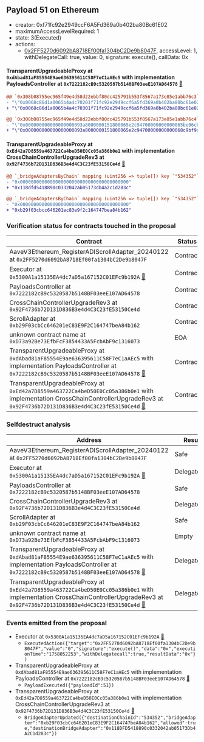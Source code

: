 ## Payload 51 on Ethereum

- creator: 0xf71fc92e2949ccF6A5Fd369a0b402ba80Bc61E02
- maximumAccessLevelRequired: 1
- state: 3(Executed)
- actions:
  - [0x2FF5270d6092bA8718Ef00fa1304bC2De9b8047F](https://etherscan.io/tx/0x2FF5270d6092bA8718Ef00fa1304bC2De9b8047F), accessLevel: 1, withDelegateCall: true, value: 0, signature: execute(), callData: 0x

#### TransparentUpgradeableProxy at `0xdAbad81aF85554E9ae636395611C58F7eC1aAEc5` with implementation PayloadsController at `0x7222182cB9c5320587b5148BF03eeE107AD64578` [:ghost:](https://github.com/bgd-labs/aave-address-book  "GovernanceV3Ethereum.PAYLOADS_CONTROLLER")

```diff
@@ `0x308b08755ec965f49e4d58d22ebbf80dc425791b553f8567a173e85e1abb76c3` raw  @@
- "\"0x0068c86d1a0065b4a4c70201f71fc92e2949ccf6a5fd369a0b402ba80bc61e02\""
+ "\"0x0068c86d1a0065b4a4c70301f71fc92e2949ccf6a5fd369a0b402ba80bc61e02\""

@@ `0x308b08755ec965f49e4d58d22ebbf80dc425791b553f8567a173e85e1abb76c4` raw  @@
- "\"0x000000000000000000093a8000000151800065e2c94700000000000065be06cb\""
+ "\"0x000000000000000000093a8000000151800065e2c94700000000000068c9bf9d\""

```
#### TransparentUpgradeableProxy at `0xEd42a7D8559a463722Ca4beD50E0Cc05a386b0e1` with implementation CrossChainControllerUpgradeRev3 at `0x92F4736b72D131D836B3e4d4C3C23fE53150Ce4d` [:ghost:](https://github.com/bgd-labs/aave-address-book  "GovernanceV3Ethereum.CROSS_CHAIN_CONTROLLER")

```diff
@@ `_bridgeAdaptersByChain` mapping (uint256 => tuple[]) key `"534352"`.1.destinationBridgeAdapter @@
- "0x0000000000000000000000000000000000000000"
+ "0x118dfd5418890c0332042ab05173db4a2c1d283c"

@@ `_bridgeAdaptersByChain` mapping (uint256 => tuple[]) key `"534352"`.1.currentChainBridgeAdapter @@
- "0x0000000000000000000000000000000000000000"
+ "0xb29f03cbcc646201ec83e9f2c164747bea84b162"

```
### Verification status for contracts touched in the proposal

| Contract | Status |
|---------|------------|
| AaveV3Ethereum_RegisterADIScrollAdapter_20240122 at `0x2FF5270d6092bA8718Ef00fa1304bC2De9b8047F` | Contract |
| Executor at `0x5300A1a15135EA4dc7aD5a167152C01EFc9b192A` [:ghost:](https://github.com/bgd-labs/aave-address-book  "AaveV2Ethereum.POOL_ADMIN") | Contract |
| PayloadsController at `0x7222182cB9c5320587b5148BF03eeE107AD64578` | Contract |
| CrossChainControllerUpgradeRev3 at `0x92F4736b72D131D836B3e4d4C3C23fE53150Ce4d` | Contract |
| ScrollAdapter at `0xb29F03cbCc646201eC83E9F2C164747beA84b162` | Contract |
| unknown contract name at `0xD73a92Be73EfbFcF3854433A5FcbAbF9c1316073` | EOA |
| TransparentUpgradeableProxy at `0xdAbad81aF85554E9ae636395611C58F7eC1aAEc5` with implementation PayloadsController at `0x7222182cB9c5320587b5148BF03eeE107AD64578` [:ghost:](https://github.com/bgd-labs/aave-address-book  "GovernanceV3Ethereum.PAYLOADS_CONTROLLER") | Contract |
| TransparentUpgradeableProxy at `0xEd42a7D8559a463722Ca4beD50E0Cc05a386b0e1` with implementation CrossChainControllerUpgradeRev3 at `0x92F4736b72D131D836B3e4d4C3C23fE53150Ce4d` [:ghost:](https://github.com/bgd-labs/aave-address-book  "GovernanceV3Ethereum.CROSS_CHAIN_CONTROLLER") | Contract |

### Selfdestruct analysis

| Address | Result |
|---------|------------|
| AaveV3Ethereum_RegisterADIScrollAdapter_20240122 at `0x2FF5270d6092bA8718Ef00fa1304bC2De9b8047F` | Safe |
| Executor at `0x5300A1a15135EA4dc7aD5a167152C01EFc9b192A` [:ghost:](https://github.com/bgd-labs/aave-address-book  "AaveV2Ethereum.POOL_ADMIN") | DelegateCall |
| PayloadsController at `0x7222182cB9c5320587b5148BF03eeE107AD64578` | Safe |
| CrossChainControllerUpgradeRev3 at `0x92F4736b72D131D836B3e4d4C3C23fE53150Ce4d` | DelegateCall |
| ScrollAdapter at `0xb29F03cbCc646201eC83E9F2C164747beA84b162` | Safe |
| unknown contract name at `0xD73a92Be73EfbFcF3854433A5FcbAbF9c1316073` | Empty |
| TransparentUpgradeableProxy at `0xdAbad81aF85554E9ae636395611C58F7eC1aAEc5` with implementation PayloadsController at `0x7222182cB9c5320587b5148BF03eeE107AD64578` [:ghost:](https://github.com/bgd-labs/aave-address-book  "GovernanceV3Ethereum.PAYLOADS_CONTROLLER") | DelegateCall |
| TransparentUpgradeableProxy at `0xEd42a7D8559a463722Ca4beD50E0Cc05a386b0e1` with implementation CrossChainControllerUpgradeRev3 at `0x92F4736b72D131D836B3e4d4C3C23fE53150Ce4d` [:ghost:](https://github.com/bgd-labs/aave-address-book  "GovernanceV3Ethereum.CROSS_CHAIN_CONTROLLER") | DelegateCall |

### Events emitted from the proposal

- Executor at `0x5300A1a15135EA4dc7aD5a167152C01EFc9b192A` [:ghost:](https://github.com/bgd-labs/aave-address-book  "AaveV2Ethereum.POOL_ADMIN")
  - `ExecutedAction({"target":"0x2FF5270d6092bA8718Ef00fa1304bC2De9b8047F","value":"0","signature":"execute()","data":"0x","executionTime":"1758052253","withDelegatecall":true,"resultData":"0x"})`
- TransparentUpgradeableProxy at `0xdAbad81aF85554E9ae636395611C58F7eC1aAEc5` with implementation PayloadsController at `0x7222182cB9c5320587b5148BF03eeE107AD64578` [:ghost:](https://github.com/bgd-labs/aave-address-book  "GovernanceV3Ethereum.PAYLOADS_CONTROLLER")
  - `PayloadExecuted({"payloadId":51})`
- TransparentUpgradeableProxy at `0xEd42a7D8559a463722Ca4beD50E0Cc05a386b0e1` with implementation CrossChainControllerUpgradeRev3 at `0x92F4736b72D131D836B3e4d4C3C23fE53150Ce4d` [:ghost:](https://github.com/bgd-labs/aave-address-book  "GovernanceV3Ethereum.CROSS_CHAIN_CONTROLLER")
  - `BridgeAdapterUpdated({"destinationChainId":"534352","bridgeAdapter":"0xb29F03cbCc646201eC83E9F2C164747beA84b162","allowed":true,"destinationBridgeAdapter":"0x118DFD5418890c0332042ab05173Db4A2C1d283c"})`
